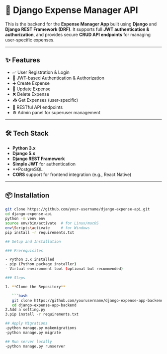 # 💼 Django Expense Manager API

This is the backend for the **Expense Manager App** built using **Django** and **Django REST Framework (DRF)**. It supports full **JWT authentication & authorization**, and provides secure **CRUD API endpoints** for managing user-specific expenses.

---

## ✨ Features

- ✅ User Registration & Login
- 🔐 JWT-based Authentication & Authorization
- ➕ Create Expense
- 📝 Update Expense
- ❌ Delete Expense
- 📥 Get Expenses (user-specific)
- 🔄 RESTful API endpoints
- ⚙️ Admin panel for superuser management

---

## 🛠 Tech Stack

- **Python 3.x**
- **Django 5.x**
- **Django REST Framework**
- **Simple JWT** for authentication
- **PostgreSQL
- **CORS** support for frontend integration (e.g., React Native)

---

## 📦 Installation

```bash
git clone https://github.com/your-username/django-expense-api.git
cd django-expense-api
python -m venv env
source env/bin/activate  # for Linux/macOS
env\Scripts\activate     # for Windows
pip install -r requirements.txt

## Setup and Installation

### Prerequisites

- Python 3.x installed
- pip (Python package installer)
- Virtual environment tool (optional but recommended)

### Steps

1. **Clone the Repository**

   ```bash
   git clone https://github.com/yourusername/django-expense-app-backend.git
   cd django-expense-app-backend
2.Add a setting.py
3.pip install -r requirements.txt

## Apply Migrations
-python manage.py makemigrations
-python manage.py migrate

## Run server locally
-python manage.py runserver



